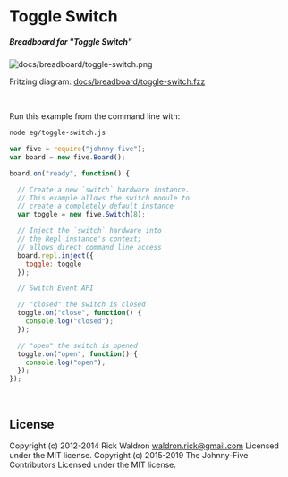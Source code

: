 <!--remove-start-->

# Toggle Switch

<!--remove-end-->






##### Breadboard for "Toggle Switch"



![docs/breadboard/toggle-switch.png](breadboard/toggle-switch.png)<br>

Fritzing diagram: [docs/breadboard/toggle-switch.fzz](breadboard/toggle-switch.fzz)

&nbsp;




Run this example from the command line with:
```bash
node eg/toggle-switch.js
```


```javascript
var five = require("johnny-five");
var board = new five.Board();

board.on("ready", function() {

  // Create a new `switch` hardware instance.
  // This example allows the switch module to
  // create a completely default instance
  var toggle = new five.Switch(8);

  // Inject the `switch` hardware into
  // the Repl instance's context;
  // allows direct command line access
  board.repl.inject({
    toggle: toggle
  });

  // Switch Event API

  // "closed" the switch is closed
  toggle.on("close", function() {
    console.log("closed");
  });

  // "open" the switch is opened
  toggle.on("open", function() {
    console.log("open");
  });
});

```








&nbsp;

<!--remove-start-->

## License
Copyright (c) 2012-2014 Rick Waldron <waldron.rick@gmail.com>
Licensed under the MIT license.
Copyright (c) 2015-2019 The Johnny-Five Contributors
Licensed under the MIT license.

<!--remove-end-->

